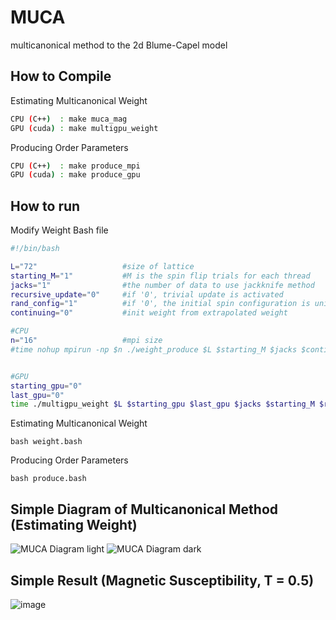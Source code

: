 # MUCA
multicanonical method to the 2d Blume-Capel model


How to Compile
-----

Estimating Multicanonical Weight
```sh
CPU (C++)  : make muca_mag
GPU (cuda) : make multigpu_weight
```

Producing Order Parameters
```sh
CPU (C++)  : make produce_mpi
GPU (cuda) : make produce_gpu
```

How to run
------
Modify Weight Bash file

```sh
#!/bin/bash

L="72"                   #size of lattice
starting_M="1"           #M is the spin flip trials for each thread
jacks="1"                #the number of data to use jackknife method
recursive_update="0"     #if '0', trivial update is activated
rand_config="1"          #if '0', the initial spin configuration is unifomly distributed, else, initial spin configuration is random.
continuing="0"           #init weight from extrapolated weight

#CPU
n="16"                   #mpi size
#time nohup mpirun -np $n ./weight_produce $L $starting_M $jacks $continuing >> result00.txt &


#GPU
starting_gpu="0"
last_gpu="0"
time ./multigpu_weight $L $starting_gpu $last_gpu $jacks $starting_M $recursive_update $continuing
```

Estimating Multicanonical Weight
```
bash weight.bash
```
Producing Order Parameters
```
bash produce.bash
```

Simple Diagram of Multicanonical Method (Estimating Weight)
----
![MUCA Diagram light](https://user-images.githubusercontent.com/68416208/169634653-776e539a-8cd9-4b31-8d06-de3976b42489.png#gh-light-mode-only)
![MUCA Diagram dark](https://user-images.githubusercontent.com/68416208/169634781-6d24ddd7-fda8-4384-a347-38dc2925c886.png#gh-dark-mode-only)

Simple Result (Magnetic Susceptibility, T = 0.5)
-----
![image](https://user-images.githubusercontent.com/68416208/169634892-c42567f5-e5dc-43d1-b477-bbb3e0ef0595.png)

